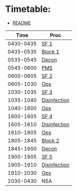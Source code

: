 # Timetable: 

* [README](./README.md)

| Time       | Proc                              |
|------------|-----------------------------------|
| 0430-0435 | [SF 1](./sf-1.md) |
| 0435-0535 | [Block 1](./S&C.md) |
| 0535-0545 | [Decon](./decon.md) |
| 0545-0600 | [PMS](./pms.md) |
| 0600-0605 | [SF 2](./sf-2.md) |
| 0605-1030 | [Ops](./ops.md) |
| 1030-1035 | [SF 3](./sf-3.md) |
| 1035-1040 | [Disinfection](./disinfection.md) |
| 1040-1600 | [Ops](./ops.md) |
| 1600-1605 | [SF 4](./sf-4.md) |
| 1605-1610 | [Disinfection](./disinfection.md) |
| 1610-1805 | [Ops](./ops.md) |
| 1805-1845 | [Block 2](./S&C.md) |
| 1845-1900 | [Decon](./decon.md) |
| 1900-1905 | [SF 5](./sf-5.md) |
| 1905-1910 | [Disinfection](./disinfection.md) |
| 1910-2030 | [Ops](./ops.md) |
| 2030-0430 | NSA |
